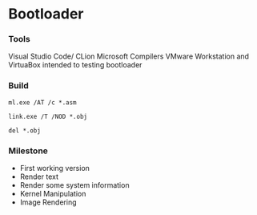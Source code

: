# Bootloader

### Tools
Visual Studio Code/ CLion
Microsoft Compilers
VMware Workstation and VirtuaBox intended to testing bootloader

### Build 
```cl.exe /AT /G2 /Gs /Gx /c /Zl *.cpp
ml.exe /AT /c *.asm

link.exe /T /NOD *.obj

del *.obj
```

### Milestone
+ First working version
+ Render text
+ Render some system information
+ Kernel Manipulation
+ Image Rendering

